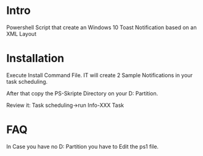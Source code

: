 # Intro
Powershell Script that create an Windows 10 Toast Notification
based on an XML Layout

# Installation

Execute Install Command File.
IT will create 2 Sample Notifications
in your task scheduling. 

After that copy the PS-Skripte Directory on your 
D: Partition.

Review it:
Task scheduling->run Info-XXX Task

# FAQ
In Case you have no D: Partition you have to Edit the ps1 file.
